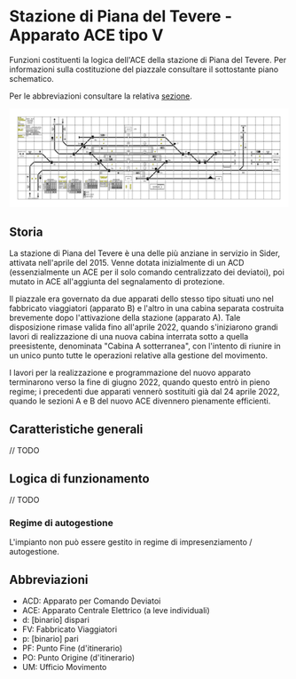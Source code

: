 # Stazione di Piana del Tevere - Apparato ACE tipo V
Funzioni costituenti la logica dell'ACE della stazione di Piana del Tevere. Per informazioni sulla costituzione del piazzale consultare il sottostante piano schematico.

Per le abbreviazioni consultare la relativa [sezione](#abbreviazioni).

![piano schematico](https://github.com/OverFloyd/ACE-Piana-del-Tevere/blob/master/Rev.%202.6%20(2022-08-10).png)

## Storia ##
La stazione di Piana del Tevere è una delle più anziane in servizio in Sider, attivata nell'aprile del 2015. Venne dotata inizialmente di un ACD (essenzialmente un ACE per il solo comando centralizzato dei deviatoi), poi mutato in ACE all'aggiunta del segnalamento di protezione.

Il piazzale era governato da due apparati dello stesso tipo situati uno nel fabbricato viaggiatori (apparato B) e l'altro in una cabina separata costruita brevemente dopo l'attivazione della stazione (apparato A). Tale disposizione rimase valida fino all'aprile 2022, quando s'iniziarono grandi lavori di realizzazione di una nuova cabina interrata sotto a quella preesistente, denominata "Cabina A sotterranea", con l'intento di riunire in un unico punto tutte le operazioni relative alla gestione del movimento.

I lavori per la realizzazione e programmazione del nuovo apparato terminarono verso la fine di giugno 2022, quando questo entrò in pieno regime; i precedenti due apparati vennerò sostituiti già dal 24 aprile 2022, quando le sezioni A e B del nuovo ACE divennero pienamente efficienti.

## Caratteristiche generali
// TODO

## Logica di funzionamento
// TODO

### Regime di autogestione
L'impianto non può essere gestito in regime di impresenziamento / autogestione.

## Abbreviazioni
* ACD: Apparato per Comando Deviatoi
* ACE: Apparato Centrale Elettrico (a leve individuali)
* d: [binario] dispari
* FV: Fabbricato Viaggiatori
* p: [binario] pari
* PF: Punto Fine (d'itinerario)
* PO: Punto Origine (d'itinerario)
* UM: Ufficio Movimento
